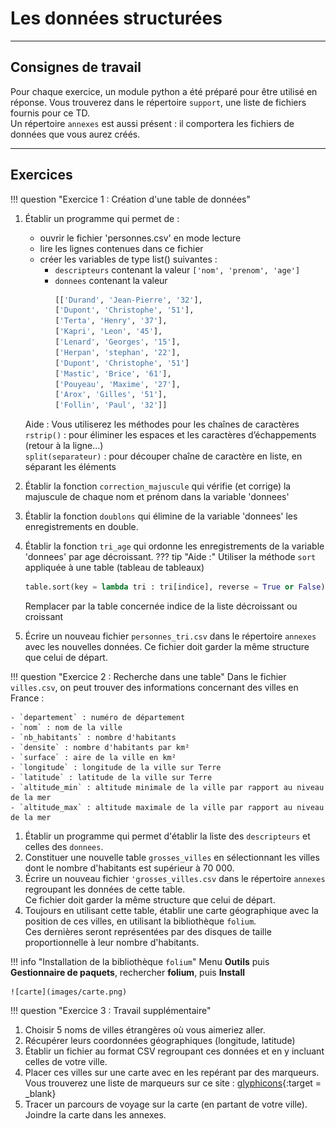 # Les données structurées
___
## Consignes de travail

Pour chaque exercice, un module python a été préparé pour être utilisé en réponse.
Vous trouverez dans le répertoire `support`, une liste de fichiers fournis pour ce TD.  
Un répertoire `annexes` est aussi présent : il comportera les fichiers de données que vous aurez créés.

___
## Exercices

!!! question "Exercice 1 : Création d'une table de données"

1. Établir un programme qui permet de :  
    - ouvrir le fichier 'personnes.csv' en mode lecture
    - lire les lignes contenues dans ce fichier
    - créer les variables de type list() suivantes :
        - `descripteurs`	contenant la valeur
        `['nom', 'prenom', 'age']`  
        - `donnees` 	contenant la valeur
            ```python
          	[['Durand', 'Jean-Pierre', '32'],
	        ['Dupont', 'Christophe', '51'],
	        ['Terta', 'Henry', '37'],
	        ['Kapri', 'Leon', '45'],
            ['Lenard', 'Georges', '15'],
            ['Herpan', 'stephan', '22'],
            ['Dupont', 'Christophe', '51']
            ['Mastic', 'Brice', '61'],
            ['Pouyeau', 'Maxime', '27'],
            ['Arox', 'Gilles', '51'],
            ['Follin', 'Paul', '32']]
            ```
    Aide : Vous utiliserez les méthodes pour les chaînes de caractères  
    `rstrip()` : pour éliminer les espaces et les caractères d’échappements (retour à la ligne...)  
    `split(separateur)` : pour découper chaîne de caractère en liste, en séparant les éléments
2. Établir la fonction `correction_majuscule` qui vérifie (et corrige) la majuscule de chaque nom et prénom dans la variable 'donnees'

3. Établir la fonction `doublons` qui élimine de la variable 'donnees' les enregistrements en double.

4. Établir la fonction `tri_age` qui ordonne les enregistrements de la variable 'donnees' par age décroissant.
??? tip "Aide :"
    Utiliser la méthode `sort` appliquée à une table (tableau de tableaux)  
    ```python
    table.sort(key = lambda tri : tri[indice], reverse = True or False)
    ```
    Remplacer par la table concernée	indice de la liste	décroissant ou croissant
5. Écrire un nouveau fichier `personnes_tri.csv` dans le répertoire `annexes` avec les nouvelles données.
Ce fichier doit garder la même structure que celui de départ.


!!! question "Exercice 2 :  Recherche dans une table"
    Dans le fichier `villes.csv`, on peut trouver des informations concernant des villes en France :

    - `departement` : numéro de département
    - `nom` : nom de la ville
    - `nb_habitants` : nombre d'habitants
    - `densite` : nombre d'habitants par km²
    - `surface` : aire de la ville en km²
    - `longitude` : longitude de la ville sur Terre
    - `latitude` : latitude de la ville sur Terre
    - `altitude_min` : altitude minimale de la ville par rapport au niveau de la mer
    - `altitude_max` : altitude maximale de la ville par rapport au niveau de la mer


1. Établir un programme qui permet d'établir la liste des `descripteurs` et celles des `donnees`.
2. Constituer une nouvelle table `grosses_villes` en sélectionnant les villes dont le nombre d'habitants est supérieur à 70 000.
3. Écrire un nouveau fichier `'grosses_villes.csv` dans le répertoire `annexes` regroupant les données de cette table.  
Ce fichier doit garder la même structure que celui de départ.
4. Toujours en utilisant cette table, établir une carte géographique avec la position de ces villes, en utilisant la bibliothèque `folium`.  
Ces dernières seront représentées par des disques de taille proportionnelle à leur nombre d'habitants.

!!! info "Installation de la bibliothèque `folium`" 
    Menu **Outils** puis **Gestionnaire de paquets**, rechercher **folium**, puis **Install**

    ![carte](images/carte.png)

!!! question "Exercice 3 : Travail supplémentaire"

1. Choisir 5 noms de villes étrangères où vous aimeriez aller.
2. Récupérer leurs coordonnées géographiques (longitude, latitude)
3. Établir un fichier au format CSV regroupant ces données et en y incluant celles de votre ville.
4. Placer ces villes sur une carte avec en les repérant par des marqueurs.  
Vous trouverez une liste de marqueurs sur ce site : [glyphicons](https://getbootstrap.com/docs/3.3/components/#glyphicons){:target = _blank}
5. Tracer un parcours de voyage sur la carte (en partant de votre ville).  
Joindre la carte dans les annexes.